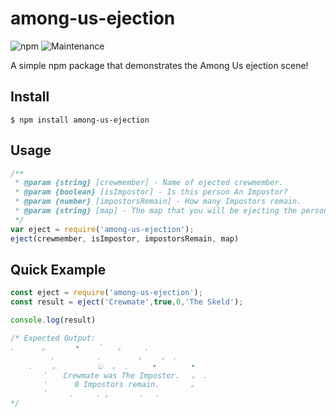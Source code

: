# among-us-ejection

![npm](https://img.shields.io/npm/v/among-us-ejection)
![Maintenance](https://img.shields.io/maintenance/yes/2021)

A simple npm package that demonstrates the Among Us ejection scene!

## Install
```
$ npm install among-us-ejection
```

## Usage
```js
/**
 * @param {string} [crewmember] - Name of ejected crewmember.
 * @param {boolean} [isImpostor] - Is this person An Impostor?
 * @param {number} [impostorsRemain] - How many Impostors remain.
 * @param {string} [map] - The map that you will be ejecting the person out (Can be either The Skeld, MIRA HQ, Polus or The Airship)
 */
var eject = require('among-us-ejection');
eject(crewmember, isImpostor, impostorsRemain, map)
```

## Quick Example
```js
const eject = require('among-us-ejection');
const result = eject('Crewmate',true,0,'The Skeld');

console.log(result)

/* Expected Output:
. 　　　。　　　　•　 　ﾟ　　。 　　.
    　　　.　　　 　　.　　　　　。　　 。　. 　
    .　　 。　　　　　 ඞ  。 . 　　 • 　　　　•
    　　ﾟ　  Crewmate was The Impostor.　 。　.
    　　'　　　 0 Impostors remain. 　 　　。
    　　ﾟ　　　.　　　. ,　　　　.　 .
*/
```
